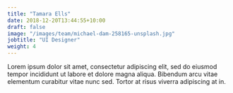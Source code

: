 ```yaml
---
title: "Tamara Ells"
date: 2018-12-20T13:44:55+10:00
draft: false
image: "/images/team/michael-dam-258165-unsplash.jpg"
jobtitle: "UI Designer"
weight: 4
---
```


Lorem ipsum dolor sit amet, consectetur adipiscing elit, sed do eiusmod tempor incididunt ut labore et dolore magna aliqua. Bibendum arcu vitae elementum curabitur vitae nunc sed. Tortor at risus viverra adipiscing at in.
